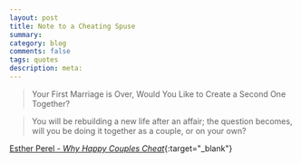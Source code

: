 ```yaml
---
layout: post
title: Note to a Cheating Spuse
summary: 
category: blog
comments: false
tags: quotes
description: meta:
---
```


>Your First Marriage is Over, Would You Like to Create a Second One Together? 

>You will be rebuilding a new life after an affair; the question becomes, will you be doing it together as a couple, or on your own?

 [Esther Perel - _Why Happy Couples Cheat_](https://youtu.be/THHOTWBs8ZQ ){:target="_blank"}